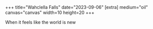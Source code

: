 +++
title="Wahclella Falls"
date="2023-09-06"
[extra]
medium="oil"
canvas="canvas"
width=10
height=20
+++

When it feels like the world is new